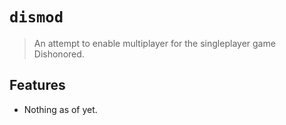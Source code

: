 # `dismod`

> An attempt to enable multiplayer for the singleplayer game Dishonored.

## Features

- Nothing as of yet.
